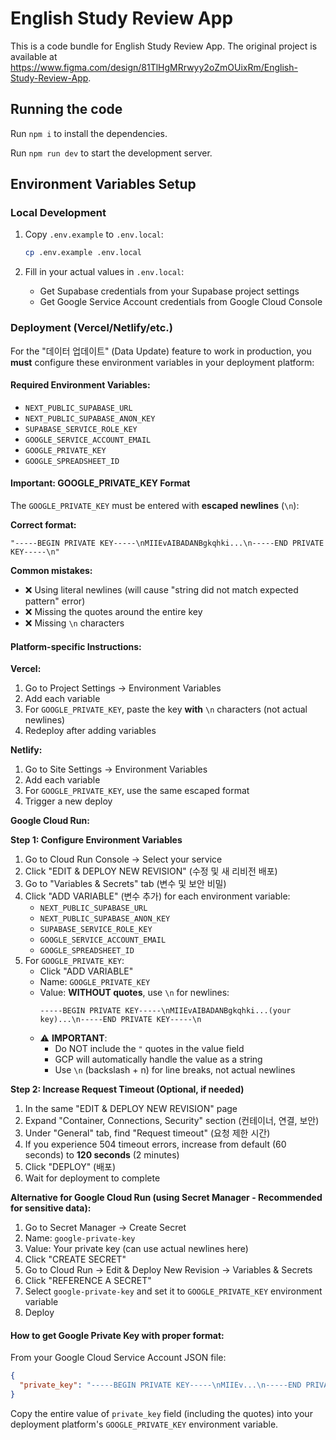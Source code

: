 # English Study Review App

This is a code bundle for English Study Review App. The original project is available at https://www.figma.com/design/81TlHgMRrwyy2oZmOUixRm/English-Study-Review-App.

## Running the code

Run `npm i` to install the dependencies.

Run `npm run dev` to start the development server.

## Environment Variables Setup

### Local Development

1. Copy `.env.example` to `.env.local`:
   ```bash
   cp .env.example .env.local
   ```

2. Fill in your actual values in `.env.local`:
   - Get Supabase credentials from your Supabase project settings
   - Get Google Service Account credentials from Google Cloud Console

### Deployment (Vercel/Netlify/etc.)

For the "데이터 업데이트" (Data Update) feature to work in production, you **must** configure these environment variables in your deployment platform:

#### Required Environment Variables:
- `NEXT_PUBLIC_SUPABASE_URL`
- `NEXT_PUBLIC_SUPABASE_ANON_KEY`
- `SUPABASE_SERVICE_ROLE_KEY`
- `GOOGLE_SERVICE_ACCOUNT_EMAIL`
- `GOOGLE_PRIVATE_KEY`
- `GOOGLE_SPREADSHEET_ID`

#### Important: GOOGLE_PRIVATE_KEY Format

The `GOOGLE_PRIVATE_KEY` must be entered with **escaped newlines** (`\n`):

**Correct format:**
```
"-----BEGIN PRIVATE KEY-----\nMIIEvAIBADANBgkqhki...\n-----END PRIVATE KEY-----\n"
```

**Common mistakes:**
- ❌ Using literal newlines (will cause "string did not match expected pattern" error)
- ❌ Missing the quotes around the entire key
- ❌ Missing `\n` characters

#### Platform-specific Instructions:

**Vercel:**
1. Go to Project Settings → Environment Variables
2. Add each variable
3. For `GOOGLE_PRIVATE_KEY`, paste the key **with** `\n` characters (not actual newlines)
4. Redeploy after adding variables

**Netlify:**
1. Go to Site Settings → Environment Variables
2. Add each variable
3. For `GOOGLE_PRIVATE_KEY`, use the same escaped format
4. Trigger a new deploy

**Google Cloud Run:**

**Step 1: Configure Environment Variables**
1. Go to Cloud Run Console → Select your service
2. Click "EDIT & DEPLOY NEW REVISION" (수정 및 새 리비전 배포)
3. Go to "Variables & Secrets" tab (변수 및 보안 비밀)
4. Click "ADD VARIABLE" (변수 추가) for each environment variable:
   - `NEXT_PUBLIC_SUPABASE_URL`
   - `NEXT_PUBLIC_SUPABASE_ANON_KEY`
   - `SUPABASE_SERVICE_ROLE_KEY`
   - `GOOGLE_SERVICE_ACCOUNT_EMAIL`
   - `GOOGLE_SPREADSHEET_ID`
5. For `GOOGLE_PRIVATE_KEY`:
   - Click "ADD VARIABLE"
   - Name: `GOOGLE_PRIVATE_KEY`
   - Value: **WITHOUT quotes**, use `\n` for newlines:
     ```
     -----BEGIN PRIVATE KEY-----\nMIIEvAIBADANBgkqhki...(your key)...\n-----END PRIVATE KEY-----\n
     ```
   - ⚠️ **IMPORTANT**:
     - Do NOT include the `"` quotes in the value field
     - GCP will automatically handle the value as a string
     - Use `\n` (backslash + n) for line breaks, not actual newlines

**Step 2: Increase Request Timeout (Optional, if needed)**
1. In the same "EDIT & DEPLOY NEW REVISION" page
2. Expand "Container, Connections, Security" section (컨테이너, 연결, 보안)
3. Under "General" tab, find "Request timeout" (요청 제한 시간)
4. If you experience 504 timeout errors, increase from default (60 seconds) to **120 seconds** (2 minutes)
5. Click "DEPLOY" (배포)
6. Wait for deployment to complete

**Alternative for Google Cloud Run (using Secret Manager - Recommended for sensitive data):**
1. Go to Secret Manager → Create Secret
2. Name: `google-private-key`
3. Value: Your private key (can use actual newlines here)
4. Click "CREATE SECRET"
5. Go to Cloud Run → Edit & Deploy New Revision → Variables & Secrets
6. Click "REFERENCE A SECRET"
7. Select `google-private-key` and set it to `GOOGLE_PRIVATE_KEY` environment variable
8. Deploy

#### How to get Google Private Key with proper format:

From your Google Cloud Service Account JSON file:
```json
{
  "private_key": "-----BEGIN PRIVATE KEY-----\nMIIEv...\n-----END PRIVATE KEY-----\n"
}
```

Copy the entire value of `private_key` field (including the quotes) into your deployment platform's `GOOGLE_PRIVATE_KEY` environment variable.
